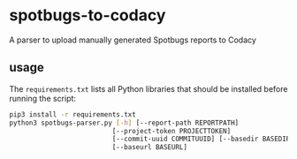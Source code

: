 # spotbugs-to-codacy

A parser to upload manually generated Spotbugs reports to Codacy

## usage

The `requirements.txt` lists all Python libraries that should be installed before running the script:

```bash
pip3 install -r requirements.txt
python3 spotbugs-parser.py [-h] [--report-path REPORTPATH]
                          [--project-token PROJECTTOKEN]
                          [--commit-uuid COMMITUUID] [--basedir BASEDIR]
                          [--baseurl BASEURL]
```